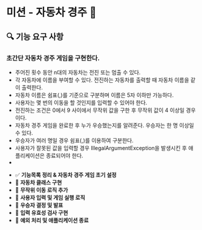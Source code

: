 # 미션 -  자동차 경주 🚗

## **🔍 기능 요구 사항**
### 초간단 자동차 경주 게임을 구현한다.

* 주어진 횟수 동안 n대의 자동차는 전진 또는 멈출 수 있다.
* 각 자동차에 이름을 부여할 수 있다. 전진하는 자동차를 출력할 때 자동차 이름을 같이 출력한다.
* 자동차 이름은 쉼표(,)를 기준으로 구분하며 이름은 5자 이하만 가능하다.
* 사용자는 몇 번의 이동을 할 것인지를 입력할 수 있어야 한다.
* 전진하는 조건은 0에서 9 사이에서 무작위 값을 구한 후 무작위 값이 4 이상일 경우이다.
* 자동차 경주 게임을 완료한 후 누가 우승했는지를 알려준다. 우승자는 한 명 이상일 수 있다.
* 우승자가 여러 명일 경우 쉼표(,)를 이용하여 구분한다.
* 사용자가 잘못된 값을 입력할 경우 IllegalArgumentException을 발생시킨 후 애플리케이션은 종료되어야 한다.
* 
- ✅ **기능목록 정리 & 자동차 경주 게임 초기 설정**
- 🔲 **자동차 클래스 구현**
- 🔲 **무작위 이동 로직 추가**
- 🔲 **사용자 입력 및 게임 실행 로직**
- 🔲 **우승자 결정 및 발표**
- 🔲 **입력 유효성 검사 구현**
- 🔲 **예외 처리 및 애플리케이션 종료**